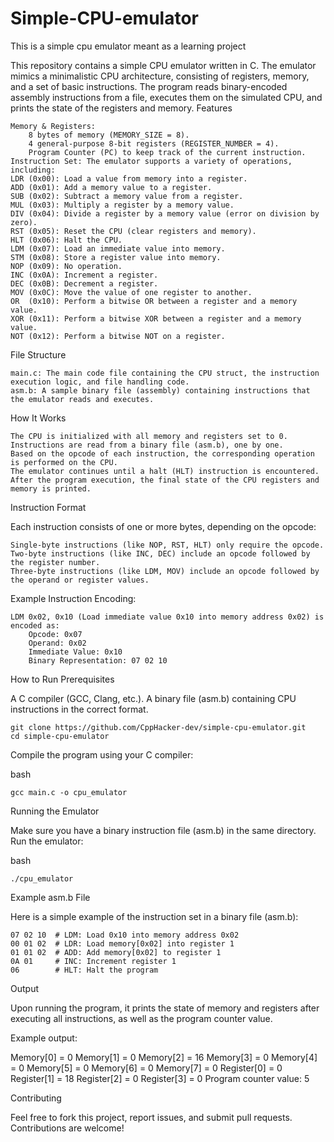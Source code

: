 # Simple-CPU-emulator

This is a simple cpu emulator meant as a learning project

This repository contains a simple CPU emulator written in C. The emulator mimics a minimalistic CPU architecture, consisting of registers, memory, and a set of basic instructions. The program reads binary-encoded assembly instructions from a file, executes them on the simulated CPU, and prints the state of the registers and memory.
Features

    Memory & Registers:
        8 bytes of memory (MEMORY_SIZE = 8).
        4 general-purpose 8-bit registers (REGISTER_NUMBER = 4).
        Program Counter (PC) to keep track of the current instruction.
    Instruction Set: The emulator supports a variety of operations, including:
    LDR (0x00): Load a value from memory into a register.
    ADD (0x01): Add a memory value to a register.
    SUB (0x02): Subtract a memory value from a register.
    MUL (0x03): Multiply a register by a memory value.
    DIV (0x04): Divide a register by a memory value (error on division by zero).
    RST (0x05): Reset the CPU (clear registers and memory).
    HLT (0x06): Halt the CPU.
    LDM (0x07): Load an immediate value into memory.
    STM (0x08): Store a register value into memory.
    NOP (0x09): No operation.
    INC (0x0A): Increment a register.
    DEC (0x0B): Decrement a register.
    MOV (0x0C): Move the value of one register to another.
    OR  (0x10): Perform a bitwise OR between a register and a memory value.
    XOR (0x11): Perform a bitwise XOR between a register and a memory value.
    NOT (0x12): Perform a bitwise NOT on a register.


File Structure

    main.c: The main code file containing the CPU struct, the instruction execution logic, and file handling code.
    asm.b: A sample binary file (assembly) containing instructions that the emulator reads and executes.

How It Works

    The CPU is initialized with all memory and registers set to 0.
    Instructions are read from a binary file (asm.b), one by one.
    Based on the opcode of each instruction, the corresponding operation is performed on the CPU.
    The emulator continues until a halt (HLT) instruction is encountered.
    After the program execution, the final state of the CPU registers and memory is printed.

Instruction Format

Each instruction consists of one or more bytes, depending on the opcode:

    Single-byte instructions (like NOP, RST, HLT) only require the opcode.
    Two-byte instructions (like INC, DEC) include an opcode followed by the register number.
    Three-byte instructions (like LDM, MOV) include an opcode followed by the operand or register values.

Example Instruction Encoding:

    LDM 0x02, 0x10 (Load immediate value 0x10 into memory address 0x02) is encoded as:
        Opcode: 0x07
        Operand: 0x02
        Immediate Value: 0x10
        Binary Representation: 07 02 10

How to Run
Prerequisites

A C compiler (GCC, Clang, etc.).
A binary file (asm.b) containing CPU instructions in the correct format.

    git clone https://github.com/CppHacker-dev/simple-cpu-emulator.git
    cd simple-cpu-emulator

Compile the program using your C compiler:

bash

    gcc main.c -o cpu_emulator

Running the Emulator

Make sure you have a binary instruction file (asm.b) in the same directory.
Run the emulator:

bash

    ./cpu_emulator

Example asm.b File

Here is a simple example of the instruction set in a binary file (asm.b):

    07 02 10  # LDM: Load 0x10 into memory address 0x02
    00 01 02  # LDR: Load memory[0x02] into register 1
    01 01 02  # ADD: Add memory[0x02] to register 1
    0A 01     # INC: Increment register 1
    06        # HLT: Halt the program

Output

Upon running the program, it prints the state of memory and registers after executing all instructions, as well as the program counter value.

Example output:

Memory[0] = 0 
Memory[1] = 0 
Memory[2] = 16
Memory[3] = 0 
Memory[4] = 0 
Memory[5] = 0 
Memory[6] = 0 
Memory[7] = 0 
Register[0] = 0 
Register[1] = 18 
Register[2] = 0 
Register[3] = 0 
Program counter value: 5

Contributing

Feel free to fork this project, report issues, and submit pull requests. Contributions are welcome!
